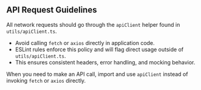## API Request Guidelines

All network requests should go through the `apiClient` helper found in
`utils/apiClient.ts`.

- Avoid calling `fetch` or `axios` directly in application code.
- ESLint rules enforce this policy and will flag direct usage outside of
  `utils/apiClient.ts`.
- This ensures consistent headers, error handling, and mocking behavior.

When you need to make an API call, import and use `apiClient` instead of
invoking `fetch` or `axios` directly.
